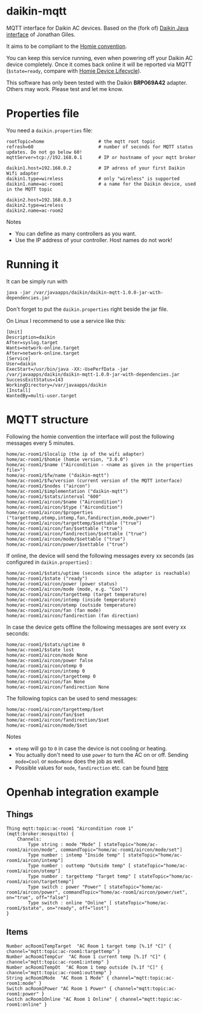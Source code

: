 # daikin-mqtt
MQTT interface for Daikin AC devices. 
Based on the (fork of) [Daikin Java interface](https://bitbucket.org/m-do/jdaikin) of Jonathan Giles.

It aims to be compliant to the [Homie convention](https://homieiot.github.io).

You can keep this service running, even when powering off your Daikin AC device completely. Once it comes back online it will be reported via MQTT (`$state=ready`, compare with [Homie Device Lifecycle](https://homieiot.github.io/specification/#device-lifecycle)).

This software has only been tested with the Daikin **BRP069A42** adapter. Others may work. Please test and let me know.

# Properties file
You need a `daikin.properties` file:

```
rootTopic=home                    # the mqtt root topic
refresh=60                        # number of seconds for MQTT status updates. Do not go below 60!
mqttServer=tcp://192.168.0.1      # IP or hostname of your mqtt broker

daikin1.host=192.168.0.2          # IP adress of your first Daikin Wifi adapter
daikin1.type=wireless             # only "wireless" is supported
daikin1.name=ac-room1             # a name for the Daikin device, used in the MQTT topic

daikin2.host=192.168.0.3
daikin2.type=wireless
daikin2.name=ac-room2
```

Notes
* You can define as many controllers as you want.
* Use the IP address of your controller. Host names do not work!

# Running it
It can be simply run with

`java -jar /var/javaapps/daikin/daikin-mqtt-1.0.0-jar-with-dependencies.jar`

Don't forget to put the `daikin.properties` right beside the jar file.

On Linux I recommend to use a service like this:

```
[Unit]
Description=daikin
After=syslog.target
Wants=network-online.target
After=network-online.target
[Service]
User=daikin
ExecStart=/usr/bin/java -XX:-UsePerfData -jar /var/javaapps/daikin/daikin-mqtt-1.0.0-jar-with-dependencies.jar
SuccessExitStatus=143
WorkingDirectory=/var/javaapps/daikin
[Install]
WantedBy=multi-user.target
```

# MQTT structure

Following the homie convention the interface will post the following messages every 5 minutes.

```
home/ac-room1/$localip (the ip of the wifi adapter)
home/ac-room1/$homie (homie version, "3.0.0")
home/ac-room1/$name ("Aircondition - <name as given in the properties file>")
home/ac-room1/$fw/name ("daikin-mqtt")
home/ac-room1/$fw/version (current version of the MQTT interface)
home/ac-room1/$nodes ("aircon")
home/ac-room1/$implementation ("daikin-mqtt")
home/ac-room1/$stats/interval "600"
home/ac-room1/aircon/$name ("Aircondition")
home/ac-room1/aircon/$type ("Aircondition")
home/ac-room1/aircon/$properties ("targettemp,otemp,intemp,fan,fandirection,mode,power")
home/ac-room1/aircon/targettemp/$settable ("true")
home/ac-room1/aircon/fan/$settable ("true")
home/ac-room1/aircon/fandirection/$settable ("true")
home/ac-room1/aircon/mode/$settable ("true")
home/ac-room1/aircon/power/$settable ("true")
```


If online, the device will send the following messages every xx seconds (as configured in `daikin.properties`) :

```
home/ac-room1/$stats/uptime (seconds since the adapter is reachable)
home/ac-room1/$state ("ready")
home/ac-room1/aircon/power (power status)
home/ac-room1/aircon/mode (mode, e.g. "Cool")
home/ac-room1/aircon/targettemp (target temperature)
home/ac-room1/aircon/intemp (inside temperature)
home/ac-room1/aircon/otemp (outside temperature)
home/ac-room1/aircon/fan (fan mode)
home/ac-room1/aircon/fandirection (fan direction)

```

In case the device gets offline the following messages are sent every xx seconds:

```
home/ac-room1/$stats/uptime 0
home/ac-room1/$state lost
home/ac-room1/aircon/mode None
home/ac-room1/aircon/power false
home/ac-room1/aircon/otemp 0
home/ac-room1/aircon/intemp 0
home/ac-room1/aircon/targettemp 0
home/ac-room1/aircon/fan None
home/ac-room1/aircon/fandirection None
```

The following topics can be used to send messages:

```
home/ac-room1/aircon/targettemp/$set
home/ac-room1/aircon/fan/$set
home/ac-room1/aircon/fandirection/$set
home/ac-room1/aircon/mode/$set

```

Notes
* `otemp` will go to `0` in case the device is not cooling or heating.
* You actually don't need to use `power` to turn the AC on or off. Sending `mode=Cool` or `mode=None` does the job as well.
* Possible values for `mode`, `fandirection` etc. can be found [here](https://bitbucket.org/m-do/jdaikin/src/default/src/main/java/net/jonathangiles/daikin/enums/) 

# Openhab integration example

## Things
```
Thing mqtt:topic:ac-room1 "Aircondition room 1" (mqtt:broker:mosquitto) {
    Channels:
        Type string : mode "Mode" [ stateTopic="home/ac-room1/aircon/mode", commandTopic="home/ac-room1/aircon/mode/set"]
        Type number : intemp "Inside temp" [ stateTopic="home/ac-room1/aircon/intemp"] 
        Type number : outtemp "Outside temp" [ stateTopic="home/ac-room1/aircon/otemp"] 
        Type number : targettemp "Target temp" [ stateTopic="home/ac-room1/aircon/targettemp"] 
        Type switch : power "Power" [ stateTopic="home/ac-room1/aircon/power", commandTopic="home/ac-room1/aircon/power/set", on="true", off="false"]
        Type switch : online "Online" [ stateTopic="home/ac-room1/$state", on="ready", off="lost"]
}
```
## Items
```
Number acRoom1TempTarget  "AC Room 1 target temp [%.1f °C]" { channel="mqtt:topic:ac-room1:targettemp" }
Number acRoom1TempCur  "AC Room 1 current temp [%.1f °C]" { channel="mqtt:topic:ac-room1:intemp" }
Number acRoom1TempOt  "AC Room 1 temp outside [%.1f °C]" { channel="mqtt:topic:ac-room1:outtemp" }
String acRoom1Mode  "AC Room 1 Mode" { channel="mqtt:topic:ac-room1:mode" }
Switch acRoom1Power "AC Room 1 Power" { channel="mqtt:topic:ac-room1:power" }
Switch acRoom1Online "AC Room 1 Online" { channel="mqtt:topic:ac-room1:online" }
```

